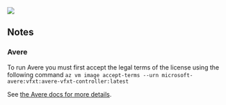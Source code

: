 <a href="https://portal.azure.com/#create/Microsoft.Template/uri/https%3A%2F%2Fraw.githubusercontent.com%2Fmarrobi%2Fopencga%2Ffeature%2Fazure-hdinsights%2Fopencga-app%2Fapp%2Fscripts%2Fazure%2Farm%2Fazuredeploy.json" target="_blank">
    <img src="http://azuredeploy.net/deploybutton.png"/>
</a>

## Notes

### Avere

To run Avere you must first accept the legal terms of the license using the following command `az vm image accept-terms --urn microsoft-avere:vfxt:avere-vfxt-controller:latest`

See [the Avere docs for more details](https://docs.microsoft.com/en-us/azure/avere-vfxt/avere-vfxt-prereqs#accept-software-terms-in-advance). 